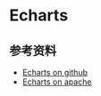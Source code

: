 # Echarts


## 参考资料

- [Echarts on github](https://github.com/apache/incubator-echarts)
- [Echarts on apache](http://echarts.apache.org/)